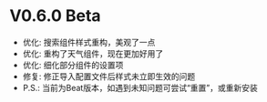 # V0.6.0 Beta

- 优化: 搜索组件样式重构，美观了一点
- 优化: 重构了天气组件，现在更加好用了
- 优化: 细化部分组件的设置项
- 修复: 修正导入配置文件后样式未立即生效的问题
- P.S.: 当前为Beat版本，如遇到未知问题可尝试“重置”，或重新安装
